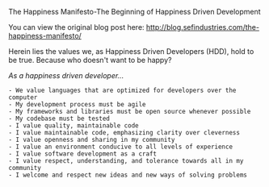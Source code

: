 The Happiness Manifesto-The Beginning of Happiness Driven Development

You can view the original blog post here: http://blog.sefindustries.com/the-happiness-manifesto/

Herein lies the values we, as Happiness Driven Developers (HDD), hold to be true. Because who doesn't want to be happy?

*As a happiness driven developer...*

    - We value languages that are optimized for developers over the computer
    - My development process must be agile
    - My frameworks and libraries must be open source whenever possible
    - My codebase must be tested
    - I value quality, maintainable code
    - I value maintainable code, emphasizing clarity over cleverness
    - I value openness and sharing in my community
    - I value an environment conducive to all levels of experience
    - I value software development as a craft
    - I value respect, understanding, and tolerance towards all in my community
    - I welcome and respect new ideas and new ways of solving problems
